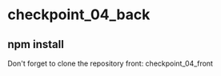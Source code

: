# checkpoint_04_back

## npm install

Don't forget to clone the repository front: checkpoint_04_front
